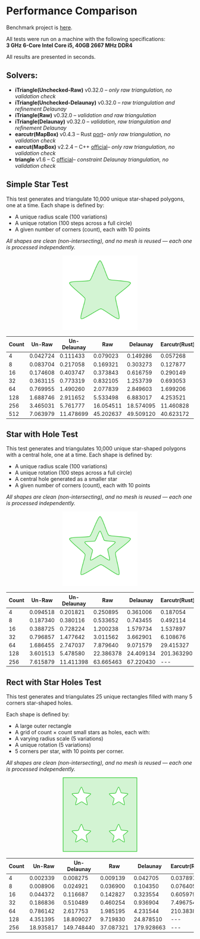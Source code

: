 # Performance Comparison

Benchmark project is [here](https://github.com/iShape-Rust/iTriangle/tree/main/performance).

All tests were run on a machine with the following specifications:  
**3 GHz 6-Core Intel Core i5, 40GB 2667 MHz DDR4**  

All results are presented in seconds.

## Solvers:

- **iTriangle(Unchecked-Raw)** v0.32.0 _– only raw triangulation, no validation check_
- **iTriangle(Unchecked-Delaunay)** v0.32.0 _– raw triangulation and refinement Delaunay_
- **iTriangle(Raw)** v0.32.0 _– validation and raw triangulation_
- **iTriangle(Delaunay)** v0.32.0 _– validation, raw triangulation and refinement Delaunay_
- **earcutr(MapBox)** v0.4.3 – Rust [port](https://crates.io/crates/earcutr)_– only raw triangulation, no validation check_
- **earcut(MapBox)** v2.2.4 – C++ [official](https://github.com/mapbox/earcut.hpp)_– only raw triangulation, no validation check_
- **triangle** v1.6 – C [official](https://www.cs.cmu.edu/~quake/triangle.html)_– constraint Delaunay triangulation, no validation check_


## Simple Star Test

This test generates and triangulate 10,000 unique star-shaped polygons, one at a time.
Each shape is defined by:

- A unique radius scale (100 variations)
- A unique rotation (100 steps across a full circle)
- A given number of corners (count), each with 10 points

_All shapes are clean (non-intersecting), and no mesh is reused — each one is processed independently._

<p align="center">
  <img src="test_0.svg" width="200"/>
</p>

| Count | Un-Raw       | Un-Delaunay  | Raw          | Delaunay     | Earcutr(Rust)|  Earcut(C++) |  Triangle(C) |
|-------|--------------|--------------|--------------|--------------|--------------|--------------|--------------|
| 4     | 0.042724     | 0.111433     | 0.079023     | 0.149286     | 0.057268     | 0.025066     | 0.460071     |
| 8     | 0.083704     | 0.217058     | 0.169321     | 0.303273     | 0.127877     | 0.0668991    | 0.884584     |
| 16    | 0.174608     | 0.403747     | 0.373843     | 0.616759     | 0.290149     | 0.219485     | 1.52763      |
| 32    | 0.363115     | 0.773319     | 0.832105     | 1.253739     | 0.693053     | 0.494215     | 3.07119      |
| 64    | 0.769955     | 1.490260     | 2.077839     | 2.849603     | 1.699206     | 1.2837       | 6.14373      |
| 128   | 1.688746     | 2.911652     | 5.533498     | 6.883017     | 4.253521     | 3.15526      | 11.7701      |
| 256   | 3.465031     | 5.761777     | 16.054511    | 18.574095    | 11.460828    | 8.58501      | 23.1163      |
| 512   | 7.063979     | 11.478699    | 45.202637    | 49.509120    | 40.623172    | 32.9052      | 45.0489      |

## Star with Hole Test

This test generates and triangulates 10,000 unique star-shaped polygons with a central hole, one at a time.
Each shape is defined by:

- A unique radius scale (100 variations)
- A unique rotation (100 steps across a full circle)
- A central hole generated as a smaller star
- A given number of corners (count), each with 10 points

_All shapes are clean (non-intersecting), and no mesh is reused — each one is processed independently._

<p align="center">
  <img src="test_1.svg" width="200"/>
</p>

| Count | Un-Raw       | Un-Delaunay  | Raw          | Delaunay     | Earcutr(Rust)|  Earcut(C++) |  Triangle(C) |
|-------|--------------|--------------|--------------|--------------|--------------|--------------|--------------|
| 4     | 0.094518     | 0.201821     | 0.250895     | 0.361006     | 0.187054     | 0.136161     | 0.801385     |
| 8     | 0.187340     | 0.380116     | 0.533652     | 0.743455     | 0.492114     | 0.454629     | 1.59074      |
| 16    | 0.388725     | 0.728224     | 1.200238     | 1.579734     | 1.537897     | 1.52663      | 3.12989      |
| 32    | 0.796857     | 1.477642     | 3.011562     | 3.662901     | 6.108676     | 5.16188      | 6.21763      |
| 64    | 1.686455     | 2.747037     | 7.879640     | 9.071579     | 29.415327    | 25.1207      | 12.29        |
| 128   | 3.601513     | 5.478580     | 22.386378    | 24.409134    | 201.363290   | 161.923      | 24.6715      |
| 256   | 7.615879     | 11.411398    | 63.665463    | 67.220430    | ---          | ---          | 50.5745      |


## Rect with Star Holes Test

This test generates and triangulates 25 unique rectangles filled with many 5 corners star-shaped holes.

Each shape is defined by:

- A large outer rectangle
- A grid of count × count small stars as holes, each with:
- A varying radius scale (5 variations)
- A unique rotation (5 variations)
- 5 corners per star, with 10 points per corner.

_All shapes are clean (non-intersecting), and no mesh is reused — each one is processed independently._

<p align="center">
  <img src="test_2.svg" width="200"/>
</p>

| Count | Un-Raw       | Un-Delaunay  | Raw          | Delaunay     | Earcutr(Rust)|  Earcut(C++) |  Triangle(C) |
|-------|--------------|--------------|--------------|--------------|--------------|--------------|--------------|
| 4     | 0.002339     | 0.008275     | 0.009139     | 0.042705     | 0.037897     | 0.00531192   | 0.0281862    |
| 8     | 0.008906     | 0.024921     | 0.036900     | 0.104350     | 0.076405     | 0.0431032    | 0.094576     |
| 16    | 0.044372     | 0.116687     | 0.142827     | 0.323554     | 0.605979     | 0.571262     | 0.329305     |
| 32    | 0.186836     | 0.510489     | 0.460254     | 0.936904     | 7.496754     | 8.54836      | 1.34492      |
| 64    | 0.786142     | 2.617753     | 1.985195     | 4.231544     | 210.383871   | 201.28       | 5.86257      |
| 128   | 4.351395     | 18.809027    | 9.719830     | 24.878510    | ---          | ---          | 28.4693      |
| 256   | 18.935817    | 149.748440   | 37.087321    | 179.928663   | ---          | ---          | 175.662      |

